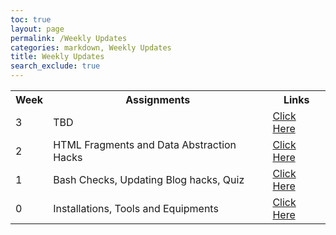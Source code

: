 ```yaml
---
toc: true
layout: page
permalink: /Weekly Updates
categories: markdown, Weekly Updates
title: Weekly Updates
search_exclude: true
---
```


<table>
    <tr>
     <th>Week</th>
     <th>Assignments</th>
     <th>Links</th>
    </tr>
    <tr>
        <td>3 </td>
        <td> TBD</td>
        <td><a href="">Click Here</a></td>
    </tr>
    <tr>
        <td>2 </td>
        <td>HTML Fragments and Data Abstraction Hacks</td>
        <td><a href="TBD">Click Here</a></td>
    </tr>
    <tr>
        <td>1 </td>
        <td>Bash Checks, Updating Blog hacks, Quiz</td>
        <td><a href=" https://ananyag2617.github.io/ananyagaurav2617/week1/2022/08/30/Bash.html">Click Here</a></td>
    </tr>
    <tr>
        <td> 0 </td>
        <td>Installations, Tools and Equipments </td>
        <td><a href="https://ananyag2617.github.io/ananyagaurav2617/week1/2022/08/30/Tools_Check.html">Click Here</a></td>
    </tr>
</table>